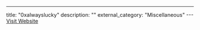 ---
title: "0xalwayslucky"
description: ""
external_category: "Miscellaneous"
---[Visit Website](https://github.com/0xalwayslucky)

